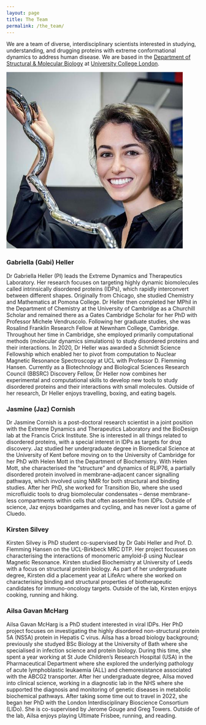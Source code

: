 ```yaml
---
layout: page
title: The Team
permalink: /the_team/
---
```


We are a team of diverse, interdisciplinary scientists interested in studying, understanding, and drugging proteins with extreme conformational dynamics to address human disease. We are based in the [Department of Structural & Molecular Biology](https://www.ucl.ac.uk/biosciences/structural-and-molecular-biology) at [University College London](https://www.ucl.ac.uk).

![image tooltip here](/images/gabi.jpg)

### Gabriella (Gabi) Heller

Dr Gabriella Heller (PI) leads the Extreme Dynamics and Therapeutics Laboratory. Her research focuses on targeting highly dynamic biomolecules called intrinsically disordered proteins (IDPs), which rapidly interconvert between different shapes. Originally from Chicago, she studied Chemistry and Mathematics at Pomona College. Dr Heller then completed her MPhil in the Department of Chemistry at the University of Cambridge as a Churchill Scholar and remained there as a Gates Cambridge Scholar for her PhD with Professor Michele Vendruscolo. Following her graduate studies, she was Rosalind Franklin Research Fellow at Newnham College, Cambridge. Throughout her time in Cambridge, she employed primarily computational methods (molecular dynamics simulations) to study disordered proteins and their interactions. In 2020, Dr Heller was awarded a Schmidt Science Fellowship which enabled her to pivot from computation to Nuclear Magnetic Resonance Spectroscopy at UCL with Professor D. Flemming Hansen. Currently as a Biotechnology and Biological Sciences Research Council (BBSRC) Discovery Fellow, Dr Heller now combines her experimental and computational skills to develop new tools to study disordered proteins and their interactions with small molecules. Outside of her research, Dr Heller enjoys travelling, boxing, and eating bagels.

### Jasmine (Jaz) Cornish

Dr Jasmine Cornish is a post-doctoral research scientist in a joint position with the Extreme Dynamics and Therapeutics Laboratory and the BioDesign lab at the Francis Crick Institute. She is interested in all things related to disordered proteins, with a special interest in IDPs as targets for drug discovery. Jaz studied her undergraduate degree in Biomedical Science at the University of Kent before moving on to the University of Cambridge for her PhD with Helen Mott in the Department of Biochemistry. With Helen Mott, she characterised the “structure” and dynamics of RLIP76, a partially disordered protein involved in membrane-adjacent cancer signalling pathways, which involved using NMR for both structural and binding studies. After her PhD, she worked for Transition Bio, where she used microfluidic tools to drug biomolecular condensates – dense membrane-less compartments within cells that often assemble from IDPs. Outside of science, Jaz enjoys boardgames and cycling, and has never lost a game of Cluedo.

### Kirsten Silvey

Kirsten Silvey is PhD student co-supervised by Dr Gabi Heller and Prof. D. Flemming Hansen on the UCL-Birkbeck MRC DTP. Her project focusses on characterising the interactions of monomeric amyloid-β using Nuclear Magnetic Resonance. Kirsten studied Biochemistry at University of Leeds with a focus on structural protein biology. As part of her undergraduate degree, Kirsten did a placement year at LifeArc where she worked on characterising binding and structural properties of biotherapeutic candidates for immuno-oncology targets. Outside of the lab, Kirsten enjoys cooking, running and hiking.

### Ailsa Gavan McHarg

Ailsa Gavan McHarg is a PhD student interested in viral IDPs. Her PhD project focuses on investigating the highly disordered non-structural protein 5A (NS5A) protein in Hepatis C virus. Ailsa has a broad biology background; previously she studyed BSc Biology at the University of Bath where she specialised in infection science and protein biology. During this time, she spent a year working at St Jude Children’s Research Hospital (USA) in the Pharmaceutical Department where she explored the underlying pathology of acute lymphoblastic leukaemia (ALL) and chemoresistance associated with the ABCG2 transporter. After her undergraduate degree, Ailsa moved into clinical science, working in a diagnostic lab in the NHS where she supported the diagnosis and monitoring of genetic diseases in metabolic biochemical pathways. After taking some time out to travel in 2022, she began her PhD with the London Interdisciplinary Bioscience Consortium (LIDo). She is co-supervised by Jerome Gouge and Greg Towers. Outside of the lab, Ailsa enjoys playing Ultimate Frisbee, running, and reading.
